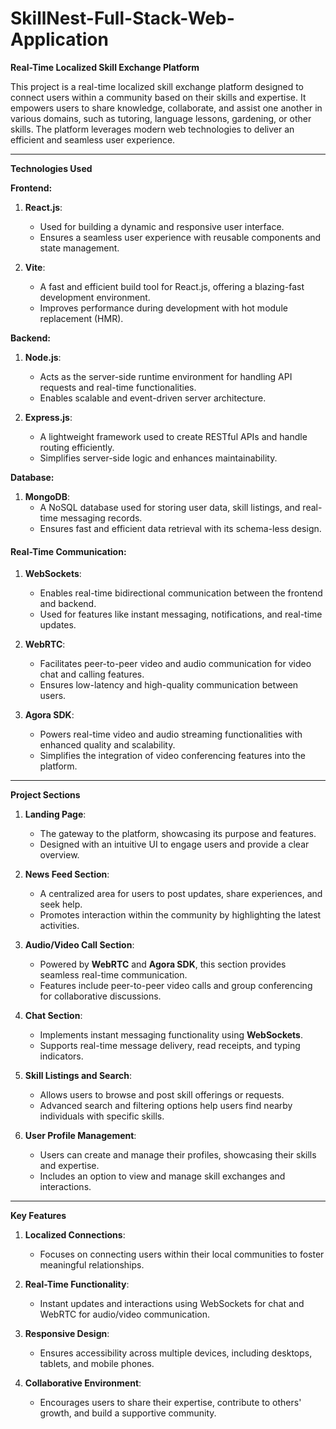 # SkillNest-Full-Stack-Web-Application

 **Real-Time Localized Skill Exchange Platform**

This project is a real-time localized skill exchange platform designed to connect users within a community based on their skills and expertise. It empowers users to share knowledge, collaborate, and assist one another in various domains, such as tutoring, language lessons, gardening, or other skills. The platform leverages modern web technologies to deliver an efficient and seamless user experience.

---

 **Technologies Used**

 **Frontend:**
1. **React.js**:
   - Used for building a dynamic and responsive user interface.
   - Ensures a seamless user experience with reusable components and state management.

2. **Vite**:
   - A fast and efficient build tool for React.js, offering a blazing-fast development environment.
   - Improves performance during development with hot module replacement (HMR).

 **Backend:**
1. **Node.js**:
   - Acts as the server-side runtime environment for handling API requests and real-time functionalities.
   - Enables scalable and event-driven server architecture.

2. **Express.js**:
   - A lightweight framework used to create RESTful APIs and handle routing efficiently.
   - Simplifies server-side logic and enhances maintainability.

 **Database:**
1. **MongoDB**:
   - A NoSQL database used for storing user data, skill listings, and real-time messaging records.
   - Ensures fast and efficient data retrieval with its schema-less design.

#### **Real-Time Communication:**
1. **WebSockets**:
   - Enables real-time bidirectional communication between the frontend and backend.
   - Used for features like instant messaging, notifications, and real-time updates.

2. **WebRTC**:
   - Facilitates peer-to-peer video and audio communication for video chat and calling features.
   - Ensures low-latency and high-quality communication between users.

3. **Agora SDK**:
   - Powers real-time video and audio streaming functionalities with enhanced quality and scalability.
   - Simplifies the integration of video conferencing features into the platform.

---

 **Project Sections**

1. **Landing Page**:
   - The gateway to the platform, showcasing its purpose and features.
   - Designed with an intuitive UI to engage users and provide a clear overview.

2. **News Feed Section**:
   - A centralized area for users to post updates, share experiences, and seek help.
   - Promotes interaction within the community by highlighting the latest activities.

3. **Audio/Video Call Section**:
   - Powered by **WebRTC** and **Agora SDK**, this section provides seamless real-time communication.
   - Features include peer-to-peer video calls and group conferencing for collaborative discussions.

4. **Chat Section**:
   - Implements instant messaging functionality using **WebSockets**.
   - Supports real-time message delivery, read receipts, and typing indicators.

5. **Skill Listings and Search**:
   - Allows users to browse and post skill offerings or requests.
   - Advanced search and filtering options help users find nearby individuals with specific skills.

6. **User Profile Management**:
   - Users can create and manage their profiles, showcasing their skills and expertise.
   - Includes an option to view and manage skill exchanges and interactions.

---

 **Key Features**

1. **Localized Connections**:
   - Focuses on connecting users within their local communities to foster meaningful relationships.

2. **Real-Time Functionality**:
   - Instant updates and interactions using WebSockets for chat and WebRTC for audio/video communication.

3. **Responsive Design**:
   - Ensures accessibility across multiple devices, including desktops, tablets, and mobile phones.

4. **Collaborative Environment**:
   - Encourages users to share their expertise, contribute to others' growth, and build a supportive community.

